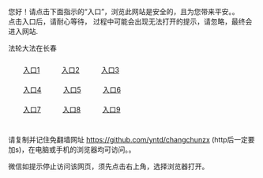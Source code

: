 您好！请点击下面指示的“入口”，浏览此网站是安全的，且为您带来平安。。 <br/>
点击入口后，请耐心等待， 过程中可能会出现无法打开的提示，请忽略，最终会进入网站. </br>

法轮大法在长春<br/>
<div style="padding:10px"><a style="margin:20px" target="_blank" href="https://d15zc66hoccz8c.cloudfront.net/2Qpsp?qtjjreli" id="ccLink1" rel="nofollow">入口1</a> <a target="_blank" style="margin:20px" href="https://d3ggbcp7t6p4c.cloudfront.net/2Qpsp?aohutzdh" id="ccLink2" rel="nofollow">入口2</a> <a style="margin:20px" target="_blank" href="https://d2eorucnzohnnn.cloudfront.net/2Qpsp?ucdcyhvy" id="ccLink3" rel="nofollow">入口3</a></div>

<div style="padding:10px" ><a style="margin:20px" target="_blank" href="https://d15zc66hoccz8c.cloudfront.net/2Qpsp?qtjjreli" id="ccLink4" rel="nofollow">入口4</a> <a style="margin:20px" href="https://d3ggbcp7t6p4c.cloudfront.net/2Qpsp?aohutzdh" target="_blank" id="ccLink5" rel="nofollow">入口5</a> <a style="margin:20px" href="https://d2eorucnzohnnn.cloudfront.net/2Qpsp?ucdcyhvy" target="_blank" id="ccLink6" rel="nofollow">入口6</a></div>

<div style="padding:10px"><a style="margin:20px" target="_blank" href="https://d15zc66hoccz8c.cloudfront.net/2Qpsp?qtjjreli" id="ccLink7" rel="nofollow">入口7</a> <a style="margin:20px" href="https://d3ggbcp7t6p4c.cloudfront.net/2Qpsp?aohutzdh" target="_blank" id="ccLink8" rel="nofollow">入口8</a> <a style="margin:20px" target="_blank" href="https://d2eorucnzohnnn.cloudfront.net/2Qpsp?ucdcyhvy" id="ccLink9" rel="nofollow">入口9</a></div>

<br/>



请复制并记住免翻墙网址 https://github.com/yntd/changchunzx (http后一定要加s)，在电脑或手机的浏览器均可访问。。<br/>

微信如提示停止访问该网页，须先点击右上角，选择浏览器打开。
